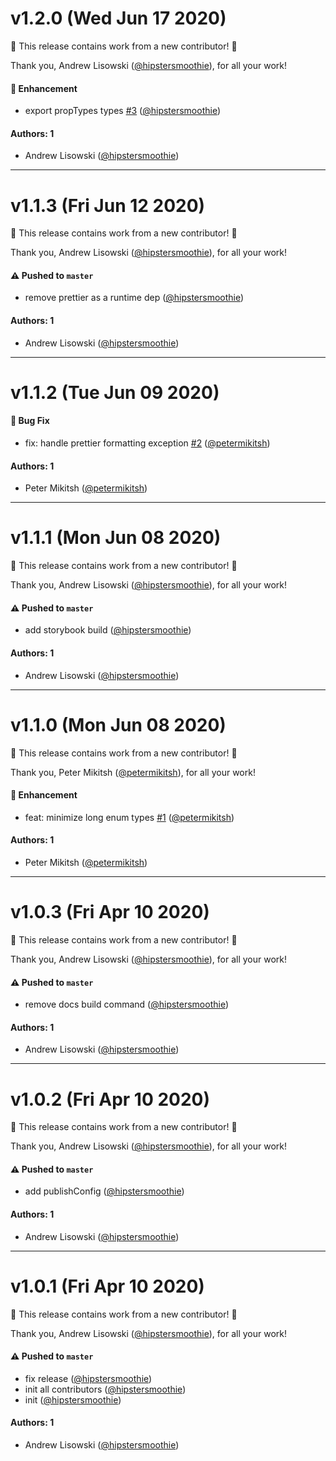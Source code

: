 # v1.2.0 (Wed Jun 17 2020)

:tada: This release contains work from a new contributor! :tada:

Thank you, Andrew Lisowski ([@hipstersmoothie](https://github.com/hipstersmoothie)), for all your work!

#### 🚀 Enhancement

- export propTypes types [#3](https://github.com/hipstersmoothie/storybook-pretty-props/pull/3) ([@hipstersmoothie](https://github.com/hipstersmoothie))

#### Authors: 1

- Andrew Lisowski ([@hipstersmoothie](https://github.com/hipstersmoothie))

---

# v1.1.3 (Fri Jun 12 2020)

:tada: This release contains work from a new contributor! :tada:

Thank you, Andrew Lisowski ([@hipstersmoothie](https://github.com/hipstersmoothie)), for all your work!

#### ⚠️  Pushed to `master`

- remove prettier as a runtime dep ([@hipstersmoothie](https://github.com/hipstersmoothie))

#### Authors: 1

- Andrew Lisowski ([@hipstersmoothie](https://github.com/hipstersmoothie))

---

# v1.1.2 (Tue Jun 09 2020)

#### 🐛 Bug Fix

- fix: handle prettier formatting exception [#2](https://github.com/hipstersmoothie/storybook-pretty-props/pull/2) ([@petermikitsh](https://github.com/petermikitsh))

#### Authors: 1

- Peter Mikitsh ([@petermikitsh](https://github.com/petermikitsh))

---

# v1.1.1 (Mon Jun 08 2020)

:tada: This release contains work from a new contributor! :tada:

Thank you, Andrew Lisowski ([@hipstersmoothie](https://github.com/hipstersmoothie)), for all your work!

#### ⚠️  Pushed to `master`

- add storybook build ([@hipstersmoothie](https://github.com/hipstersmoothie))

#### Authors: 1

- Andrew Lisowski ([@hipstersmoothie](https://github.com/hipstersmoothie))

---

# v1.1.0 (Mon Jun 08 2020)

:tada: This release contains work from a new contributor! :tada:

Thank you, Peter Mikitsh ([@petermikitsh](https://github.com/petermikitsh)), for all your work!

#### 🚀 Enhancement

- feat: minimize long enum types [#1](https://github.com/hipstersmoothie/storybook-pretty-props/pull/1) ([@petermikitsh](https://github.com/petermikitsh))

#### Authors: 1

- Peter Mikitsh ([@petermikitsh](https://github.com/petermikitsh))

---

# v1.0.3 (Fri Apr 10 2020)

:tada: This release contains work from a new contributor! :tada:

Thank you, Andrew Lisowski ([@hipstersmoothie](https://github.com/hipstersmoothie)), for all your work!

#### ⚠️  Pushed to `master`

- remove docs build command ([@hipstersmoothie](https://github.com/hipstersmoothie))

#### Authors: 1

- Andrew Lisowski ([@hipstersmoothie](https://github.com/hipstersmoothie))

---

# v1.0.2 (Fri Apr 10 2020)

:tada: This release contains work from a new contributor! :tada:

Thank you, Andrew Lisowski ([@hipstersmoothie](https://github.com/hipstersmoothie)), for all your work!

#### ⚠️  Pushed to `master`

- add publishConfig ([@hipstersmoothie](https://github.com/hipstersmoothie))

#### Authors: 1

- Andrew Lisowski ([@hipstersmoothie](https://github.com/hipstersmoothie))

---

# v1.0.1 (Fri Apr 10 2020)

:tada: This release contains work from a new contributor! :tada:

Thank you, Andrew Lisowski ([@hipstersmoothie](https://github.com/hipstersmoothie)), for all your work!

#### ⚠️  Pushed to `master`

- fix release ([@hipstersmoothie](https://github.com/hipstersmoothie))
- init all contributors ([@hipstersmoothie](https://github.com/hipstersmoothie))
- init ([@hipstersmoothie](https://github.com/hipstersmoothie))

#### Authors: 1

- Andrew Lisowski ([@hipstersmoothie](https://github.com/hipstersmoothie))
